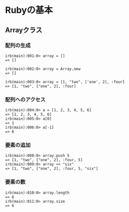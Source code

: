# Rubyの基本

## Arrayクラス

### 配列の生成
```
irb(main):001:0> array = []
=> []
```
```
irb(main):002:0> array = Array.new
=> []
```
```
irb(main):003:0> array = [1, "two", ['one', 2], :four]
=> [1, "two", ["one", 2], :four]
```

### 配列へのアクセス
```
irb(main):004:0> a = [1, 2, 3, 4, 5, 6]
=> [1, 2, 3, 4, 5, 6]
irb(main):005:0> a[0]
=> 1
irb(main):006:0> a[-1]
=> 6
```

### 要素の追加
```
irb(main):008:0> array.push 5
=> [1, "two", ["one", 2], :four, 5]
irb(main):009:0> array << "six"
=> [1, "two", ["one", 2], :four, 5, "six"]
```

### 要素の数
```
irb(main):010:0> array.length
=> 6
irb(main):011:0> array.size
=> 6
```
